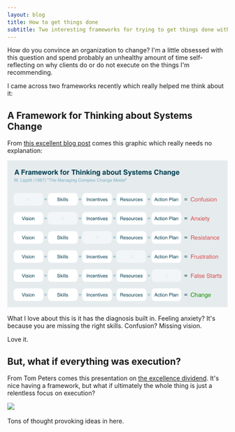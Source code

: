 ```yaml
---
layout: blog
title: How to get things done
subtitle: Two interesting frameworks for trying to get things done within an organization
---
```


How do you convince an organization to change? I'm a little obsessed with this question and spend probably an unhealthy amount of time self-reflecting on why clients do or do not execute on the things I'm recommending.

I came across two frameworks recently which really helped me think about it:

## A Framework for Thinking about Systems Change

From [this excellent blog post](https://intenseminimalism.com/2015/a-framework-for-thinking-about-systems-change/) comes this graphic which really needs no explanation:

![](/images/systems-change.png)

What I love about this is it has the diagnosis built in. Feeling anxiety? It's because you are missing the right skills. Confusion? Missing vision.

Love it.

## But, what if everything was execution?

From Tom Peters comes this presentation on [the excellence dividend](http://tompeters.com/2018/04/excellence-dividendin-powerpoint-annotated/). It's nice having a framework, but what if ultimately the whole thing is just a relentless focus on execution?

![](excellence-dividend.png)

Tons of thought provoking ideas in here.